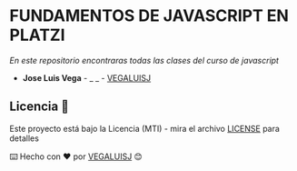 # FUNDAMENTOS DE JAVASCRIPT EN PLATZI

_En este repositorio encontraras todas las clases del curso de javascript_

- **Jose Luis Vega** - \_ \_ - [VEGALUISJ](https://github.com/VEGALUISJ)

## Licencia 📄

Este proyecto está bajo la Licencia (MTI) - mira el archivo [LICENSE](LICENSE) para detalles

⌨️ Hecho con ❤️ por [VEGALUISJ](https://github.com/VEGALUISJ) 😊
